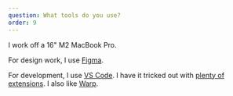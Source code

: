 ```yaml
---
question: What tools do you use?
order: 9
---
```


I work off a 16" M2 MacBook Pro.

For design work, I use [Figma](http://figma.com).

For development, I use [VS Code](https://code.visualstudio.com/). I have it tricked out with [plenty of extensions](https://selfteachme.hashnode.dev/65-vs-code-extensions). I also like [Warp](https://www.warp.dev/).
